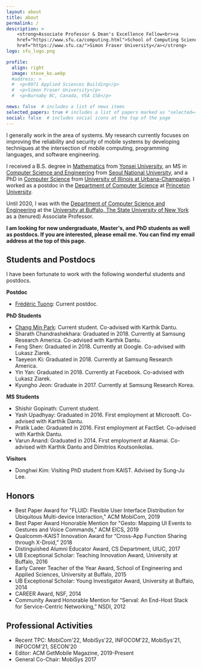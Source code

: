 ```yaml
---
layout: about
title: about
permalink: /
description: >
    <strong>Associate Professor & Dean's Excellence Fellow<br><a
    href="https://www.sfu.ca/computing.html">School of Computing Science</a>, <a
    href="https://www.sfu.ca/">Simon Fraser University</a></strong>
logo: sfu_logo.png

profile:
  align: right
  image: steve_ko.webp
  #address: >
  #  <p>9971 Applied Sciences Building</p>
  #  <p>Simon Fraser University</p>
  #  <p>Burnaby BC, Canada, V5A 1S6</p>

news: false  # includes a list of news items
selected_papers: true # includes a list of papers marked as "selected={true}"
social: false  # includes social icons at the top of the page
---
```


I generally work in the area of systems. My research currently focuses on improving the reliability
and security of mobile systems by developing techniques at the intersection of mobile
computing, programming languages, and software engineering.

I received a B.S. degree in [Mathematics](https://math.yonsei.ac.kr/math/index.do) from [Yonsei
University](https://www.yonsei.ac.kr/en_sc/index.jsp), an MS in [Computer Science and
Engineering](https://cse.snu.ac.kr/en) from [Seoul National
University](https://en.snu.ac.kr/index.html), and a PhD in [Computer
Science](https://cs.illinois.edu) from [University of Illinois at
Urbana-Champaign](https://illinois.edu). I worked as a postdoc in the [Department of Computer
Science](https://www.cs.princeton.edu/) at [Princeton University](https://www.princeton.edu/).

Until 2020, I was with the [Department of Computer Science and
Engineering](https://engineering.buffalo.edu/computer-science-engineering.html) at the [University
at Buffalo, The State University of New York](https://www.buffalo.edu) as a (tenured) Associate
Professor.

**I am looking for new undergraduate, Master's, and PhD students as well as postdocs. If you are
interested, please email me. You can find my email address at the top of this page.**

## Students and Postdocs

I have been fortunate to work with the following wonderful students and postdocs.

**Postdoc**

* [Fr&eacute;d&eacute;ric Tuong](https://ftuong.bitbucket.io): Current postdoc.

**PhD Students**

* [Chang Min Park](https://changminpark.github.io): Current student. Co-advised with Karthik Dantu.
* Sharath Chandrashekhara: Graduated in 2018. Currently at Samsung Research America. Co-advised
with Karthik Dantu.
* Feng Shen: Graduated in 2018. Currently at Google. Co-advised with Lukasz Ziarek.
* Taeyeon Ki: Graduated in 2018. Currently at Samsung Research America.
* Yin Yan: Graduated in 2018. Currently at Facebook. Co-advised with Lukasz Ziarek.
* Kyungho Jeon: Graduate in 2017. Currently at Samsung Research Korea.

**MS Students**

* Shishir Gopinath: Current student.
* Yash Upadhyay: Graduated in 2016. First employment at Microsoft. Co-advised with Karthik Dantu.
* Pratik Lade: Graduated in 2016. First employment at FactSet. Co-advised with Karthik Dantu.
* Varun Anand: Graduated in 2014. First employment at Akamai. Co-advised with Karthik Dantu and
Dimitrios Koutsonikolas.

**Visitors**

* Donghwi Kim: Visiting PhD student from KAIST. Advised by Sung-Ju Lee.

## Honors

* Best Paper Award for "FLUID: Flexible User Interface Distribution for Ubiquitous Multi-device
  Interaction," ACM MobiCom, 2019
* Best Paper Award Honorable Mention for "Gesto: Mapping UI Events to Gestures and Voice Commands,"
  ACM EICS, 2019
* Qualcomm-KAIST Innovation Award for “Cross-App Function Sharing through X-Droid,” 2018
* Distinguished Alumni Educator Award, CS Department, UIUC, 2017
* UB Exceptional Scholar: Teaching Innovation Award, University at Buffalo, 2016
* Early Career Teacher of the Year Award, School of Engineering and Applied Sciences, University at
  Buffalo, 2015
* UB Exceptional Scholar: Young Investigator Award, University at Buffalo, 2014
* CAREER Award, NSF, 2014
* Community Award Honorable Mention for “Serval: An End-Host Stack for Service-Centric Networking,”
  NSDI, 2012

## Professional Activities

* Recent TPC: MobiCom'22, MobiSys'22, INFOCOM'22, MobiSys'21, INFOCOM'21, SECON'20
* Editor: ACM GetMobile Magazine, 2019-Present
* General Co-Chair: MobiSys 2017
